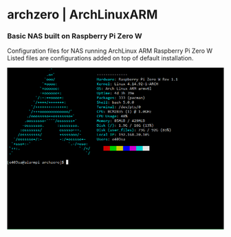 # archzero | ArchLinuxARM
### Basic NAS built on Raspberry Pi Zero W
Configuration files for NAS running ArchLinux ARM Raspberry Pi Zero W  
Listed files are configurations added on top of default installation.

![Screenshot](https://github.com/alexandrebobkov/archzero/blob/master/img/Capture.PNG)
